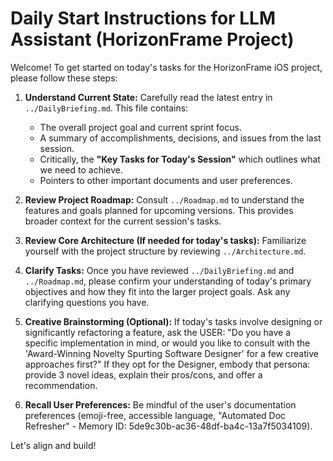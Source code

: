 # Daily Start Instructions for LLM Assistant (HorizonFrame Project)

Welcome! To get started on today's tasks for the HorizonFrame iOS project, please follow these steps:

1.  **Understand Current State:** Carefully read the latest entry in `../DailyBriefing.md`. This file contains:
    *   The overall project goal and current sprint focus.
    *   A summary of accomplishments, decisions, and issues from the last session.
    *   Critically, the **"Key Tasks for Today's Session"** which outlines what we need to achieve.
    *   Pointers to other important documents and user preferences.

2.  **Review Project Roadmap:** Consult `../Roadmap.md` to understand the features and goals planned for upcoming versions. This provides broader context for the current session's tasks.

3.  **Review Core Architecture (If needed for today's tasks):** Familiarize yourself with the project structure by reviewing `../Architecture.md`.

4.  **Clarify Tasks:** Once you have reviewed `../DailyBriefing.md` and `../Roadmap.md`, please confirm your understanding of today's primary objectives and how they fit into the larger project goals. Ask any clarifying questions you have.

5.  **Creative Brainstorming (Optional):** If today's tasks involve designing or significantly refactoring a feature, ask the USER: "Do you have a specific implementation in mind, or would you like to consult with the 'Award-Winning Novelty Spurting Software Designer' for a few creative approaches first?" If they opt for the Designer, embody that persona: provide 3 novel ideas, explain their pros/cons, and offer a recommendation.

6.  **Recall User Preferences:** Be mindful of the user's documentation preferences (emoji-free, accessible language, "Automated Doc Refresher" - Memory ID: 5de9c30b-ac36-48df-ba4c-13a7f5034109).

Let's align and build!
